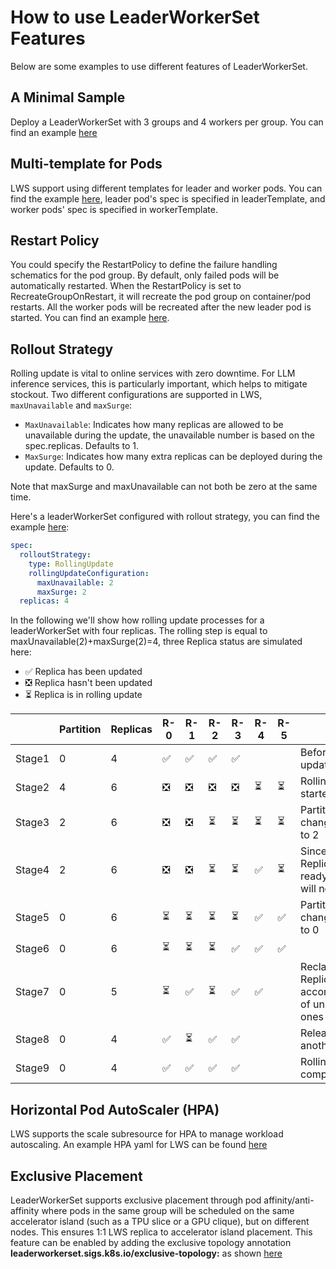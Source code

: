 # How to use LeaderWorkerSet Features

Below are some examples to use different features of LeaderWorkerSet.

## A Minimal Sample

Deploy a LeaderWorkerSet with 3 groups and 4 workers per group. You can find an example [here](lws.yaml)

## Multi-template for Pods

LWS support using different templates for leader and worker pods. You can find the example [here](lws-multi-template.yaml),
leader pod's spec is specified in leaderTemplate, and worker pods' spec is specified in workerTemplate.

## Restart Policy

You could specify the RestartPolicy to define the failure handling schematics for the pod group.
By default, only failed pods will be automatically restarted. When the RestartPolicy is set to RecreateGroupOnRestart, it will recreate
the pod group on container/pod restarts. All the worker pods will be recreated after the new leader pod is started.
You can find an example [here](lws-restart-policy.yaml).

## Rollout Strategy

Rolling update is vital to online services with zero downtime. For LLM inference services, this is particularly important, which helps to mitigate stockout. Two different configurations are supported in LWS, `maxUnavailable` and `maxSurge`:

- `MaxUnavailable`: Indicates how many replicas are allowed to be unavailable during the update, the unavailable number is based on the spec.replicas. Defaults to 1.
- `MaxSurge`: Indicates how many extra replicas can be deployed during the update. Defaults to 0.

Note that maxSurge and maxUnavailable can not both be zero at the same time.

Here's a leaderWorkerSet configured with rollout strategy, you can find the example [here](lws-rollout-strategy.yaml):

```yaml
spec:
  rolloutStrategy:
    type: RollingUpdate
    rollingUpdateConfiguration:
      maxUnavailable: 2
      maxSurge: 2
  replicas: 4
```

In the following we'll show how rolling update processes for a leaderWorkerSet with four replicas. The rolling step is equal to maxUnavailable(2)+maxSurge(2)=4, three Replica status are simulated here:

- ✅ Replica has been updated
- ❎ Replica hasn't been updated
- ⏳ Replica is in rolling update

|      | Partition | Replicas | R-0 |  R-1 | R-2 | R-3 | R-4 | R-5 | Note |
| ----------- | ----------- | ----------- | ----------- | ----------- | ----------- | ----------- | ----------- | ----------- | ----------- |
| Stage1      | 0 | 4 |  ✅   |  ✅ | ✅ | ✅ |  |  | Before rolling update |
| Stage2   | 4 | 6 |  ❎ | ❎ | ❎ | ❎ | ⏳ | ⏳ | Rolling update started |
| Stage3      | 2 | 6 |  ❎  |  ❎ | ⏳ | ⏳ | ⏳ | ⏳ | Partition changes from 4 to 2 |
| Stage4      | 2 | 6 |  ❎  |  ❎ | ⏳ | ⏳ | ✅ | ⏳ | Since the last Replica is not ready, Partition will not change |
| Stage5   | 0 | 6 |  ⏳ | ⏳ | ⏳ | ⏳ | ✅ | ✅ | Partition changes from 2 to 0 |
| Stage6      | 0 | 6 |  ⏳  |  ⏳ | ⏳ | ✅ | ✅ | ✅ |  |
| Stage7   | 0 | 5 |  ⏳ | ✅ | ⏳ | ✅ | ✅ | | Reclaim a Replica for the accommodation of unready ones |
| Stage8     | 0 | 4 |  ✅  | ⏳ |  ✅ | ✅ | | | Release another Replica |
| Stage9     | 0 | 4 |  ✅  | ✅ |  ✅ | ✅ | | | Rolling update completed |

## Horizontal Pod AutoScaler (HPA)

LWS supports the scale subresource for HPA to manage workload autoscaling. An example HPA yaml for LWS can be found [here](horizontal-pod-autoscaler.yaml)

## Exclusive Placement

LeaderWorkerSet supports exclusive placement through pod affinity/anti-affinity where pods in the same group will be scheduled on the same accelerator island (such as a TPU slice or a GPU clique), but on different nodes. This ensures 1:1 LWS replica to accelerator island placement.
This feature can be enabled by adding the exclusive topology annotation **leaderworkerset.sigs.k8s.io/exclusive-topology:** as shown [here](lws-exclusive-placement.yaml)
